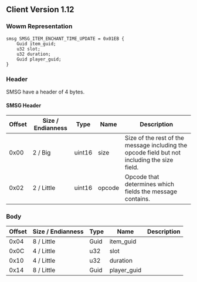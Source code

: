 ## Client Version 1.12

### Wowm Representation
```rust,ignore
smsg SMSG_ITEM_ENCHANT_TIME_UPDATE = 0x01EB {
    Guid item_guid;
    u32 slot;
    u32 duration;
    Guid player_guid;
}
```
### Header
SMSG have a header of 4 bytes.

#### SMSG Header
| Offset | Size / Endianness | Type   | Name   | Description |
| ------ | ----------------- | ------ | ------ | ----------- |
| 0x00   | 2 / Big           | uint16 | size   | Size of the rest of the message including the opcode field but not including the size field.|
| 0x02   | 2 / Little        | uint16 | opcode | Opcode that determines which fields the message contains.|
### Body
| Offset | Size / Endianness | Type | Name | Description |
| ------ | ----------------- | ---- | ---- | ----------- |
| 0x04 | 8 / Little | Guid | item_guid |  |
| 0x0C | 4 / Little | u32 | slot |  |
| 0x10 | 4 / Little | u32 | duration |  |
| 0x14 | 8 / Little | Guid | player_guid |  |
